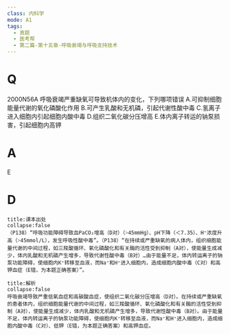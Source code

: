 ```yaml
---
class: 内科学
mode: A1
tags:
  - 真题
  - 医考帮
  - 第二篇-第十五章-呼吸衰竭与呼吸支持技术
---
```


# Q
2000N56A 呼吸衰竭严重缺氧可导致机体内的变化，下列哪项错误
A.可抑制细胞能量代谢的氧化磷酸化作用
B.可产生乳酸和无机磷，引起代谢性酸中毒
C.氢离子进入细胞内引起细胞内酸中毒
D.组织二氧化碳分压增高
E.体内离子转运的钠泵损害，引起细胞内高钾

# A
E
# D
```ad-note
title:课本出处
collapse:false
（P138）“呼吸功能障碍导致血PaCO₂增高（D对）（˃45mmHg）、pH下降（＜7.35）、H⁺浓度升高（˃45mmol/L），发生呼吸性酸中毒”。（P138）“在持续或严重缺氧的病人体内，组织细胞能量代谢的中间过程，如三羧酸循环、氧化磷酸化和有关酶的活性受到抑制（A对），使能量生成减少，体内乳酸和无机磷产生增多，导致代谢性酸中毒（B对）…由于能量不足，体内转运离子的钠泵功能障碍，使细胞内K⁺转移至血液，而Na⁺和H⁺进入细胞内，造成细胞内酸中毒（C对）和高钾血症（E错，为本题正确答案）”。
```

```ad-summary
title:解析
collapse:false
呼吸衰竭导致严重低氧血症和高碳酸血症，使组织二氧化碳分压增高（D对）。在持续或严重缺氧的患者体内，组织细胞能量代谢的中间过程，如三羧酸循环、氧化磷酸化和有关酶的活性受到抑制（A对），使能量生成减少，体内乳酸和无机磷产生增多，导致代谢性酸中毒（B对）。由于能量不足，体内转运离子的钠泵功能障碍，使细胞内K⁺转移至血液，而Na⁺和H⁺进入细胞内，造成细胞内酸中毒（C对）、低钾（E错，为本题正确答案）和高钾血症。
```


